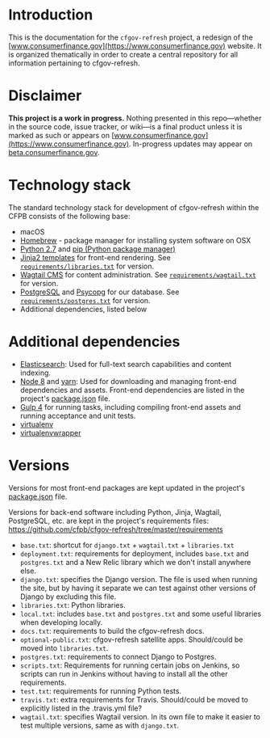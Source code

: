 # Introduction

This is the documentation for the `cfgov-refresh` project, a redesign of the [www.consumerfinance.gov](https://www.consumerfinance.gov) website. It is organized thematically in order to create a central repository for all information pertaining to cfgov-refresh.

# Disclaimer

**This project is a work in progress.** Nothing presented in this repo—whether in the source code, issue tracker, or wiki—is a final product unless it is marked as such or appears on [www.consumerfinance.gov](https://www.consumerfinance.gov). In-progress updates may appear on [beta.consumerfinance.gov](https://beta.consumerfinance.gov).

# Technology stack

The standard technology stack for development of cfgov-refresh within the CFPB consists of the following base:

- macOS
- [Homebrew](https://brew.sh) - package manager for installing system software on OSX
- [Python 2.7](https://docs.python.org/2.7/) and [pip (Python package manager)](https://pip.pypa.io/en/stable/user_guide/)
- [Jinja2 templates](http://jinja.pocoo.org/docs/2.10/) for front-end rendering. See [`requirements/libraries.txt`](https://github.com/cfpb/cfgov-refresh/tree/master/requirements/libraries.txt) for version.
- [Wagtail CMS](https://wagtail.io) for content administration. See [`requirements/wagtail.txt`](https://github.com/cfpb/cfgov-refresh/tree/master/requirements/wagtail.txt) for version.
- [PostgreSQL](https://www.postgresql.org/) and [Psycopg](http://initd.org/psycopg/) for our database. See [`requirements/postgres.txt`](https://github.com/cfpb/cfgov-refresh/tree/master/requirements/postgres.txt) for version.
- Additional dependencies, listed below

# Additional dependencies

- [Elasticsearch](https://www.elastic.co):
  Used for full-text search capabilities and content indexing.
- [Node 8](http://nodejs.org) and [yarn](https://yarnpkg.com/):
  Used for downloading and managing front-end dependencies and assets. Front-end dependencies are listed in the project's [package.json](https://github.com/cfpb/cfgov-refresh/blob/master/package.json) file.
- [Gulp 4](https://gulpjs.com/) for running tasks, including compiling front-end assets and running acceptance and unit tests.
- [virtualenv](https://virtualenv.pypa.io/en/stable/)
- [virtualenvwrapper](https://virtualenvwrapper.readthedocs.io/en/latest/)

# Versions

Versions for most front-end packages are kept updated in the project's [package.json](https://github.com/cfpb/cfgov-refresh/blob/master/package.json) file.

Versions for back-end software including Python, Jinja, Wagtail, PostgreSQL, etc. are kept in the project's requirements files:
https://github.com/cfpb/cfgov-refresh/tree/master/requirements

- `base.txt`: shortcut for `django.txt` + `wagtail.txt` + `libraries.txt`
- `deployment.txt`: requirements for deployment, includes `base.txt` and `postgres.txt` and a New Relic library which we don't install anywhere else.
- `django.txt`: specifies the Django version. The file is used when running the site, but by having it separate we can test against other versions of Django by excluding this file.
- `libraries.txt`: Python libraries.
- `local.txt`: includes `base.txt` and `postgres.txt` and some useful libraries when developing locally.
- `docs.txt`: requirements to build the cfgov-refresh docs. 
- `optional-public.txt`: cfgov-refresh satellite apps. Should/could be moved into `libraries.txt`.
- `postgres.txt`: requirements to connect Django to Postgres.
- `scripts.txt`: Requirements for running certain jobs on Jenkins, so scripts can run in Jenkins without having to install all the other requirements.
- `test.txt`: requirements for running Python tests.
- `travis.txt`: extra requirements for Travis. Should/could be moved to explicitly listed in the .travis.yml file?
- `wagtail.txt`: specifies Wagtail version. In its own file to make it easier to test multiple versions, same as with `django.txt`.
